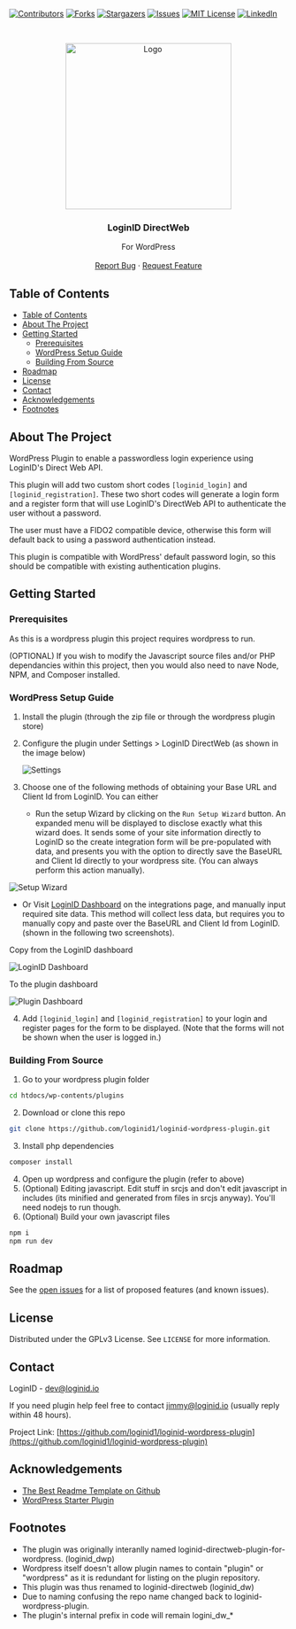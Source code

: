 <!-- PROJECT SHIELDS -->

[![Contributors][contributors-shield]][contributors-url]
[![Forks][forks-shield]][forks-url]
[![Stargazers][stars-shield]][stars-url]
[![Issues][issues-shield]][issues-url]
[![MIT License][license-shield]][license-url]
[![LinkedIn][linkedin-shield]][linkedin-url]

<!-- PROJECT LOGO -->
<br />
<p align="center">
  <a href="https://loginid.io">
    <img src="img/logo2.png" alt="Logo" width="auto" height="300">
  </a>

  <h3 align="center">LoginID DirectWeb</h3>

  <p align="center">
    For WordPress
    <br />
    <br />
    <a href="https://github.com/loginid1/loginid-wordpress-plugin/issues">Report Bug</a>
    ·
    <a href="https://github.com/loginid1/loginid-wordpress-plugin/issues">Request Feature</a>
  </p>
</p>

<!-- TABLE OF CONTENTS -->

## Table of Contents

- [Table of Contents](#table-of-contents)
- [About The Project](#about-the-project)
- [Getting Started](#getting-started)
  - [Prerequisites](#prerequisites)
  - [WordPress Setup Guide](#wordpress-setup-guide)
  - [Building From Source](#building-from-source)
- [Roadmap](#roadmap)
- [License](#license)
- [Contact](#contact)
- [Acknowledgements](#acknowledgements)
- [Footnotes](#footnotes)

<!-- ABOUT THE PROJECT -->

## About The Project

WordPress Plugin to enable a passwordless login experience using LoginID's Direct Web API.

This plugin will add two custom short codes `[loginid_login]` and `[loginid_registration]`. These two short codes will generate a login form and a register form that will use LoginID's DirectWeb API to authenticate the user without a password.

The user must have a FIDO2 compatible device, otherwise this form will default back to using a password authentication instead.

This plugin is compatible with WordPress' default password login, so this should be compatible with existing authentication plugins.

<!-- GETTING STARTED -->

## Getting Started

### Prerequisites

As this is a wordpress plugin this project requires wordpress to run.

(OPTIONAL) If you wish to modify the Javascript source files and/or PHP dependancies within this project, then you would also need to nave Node, NPM, and Composer installed.

### WordPress Setup Guide

1. Install the plugin (through the zip file or through the wordpress plugin store)
2. Configure the plugin under Settings > LoginID DirectWeb (as shown in the image below)

   ![Settings](img/settings.png)

3. Choose one of the following methods of obtaining your Base URL and Client Id from LoginID. You can either

   - Run the setup Wizard by clicking on the `Run Setup Wizard` button. An expanded menu will be displayed to disclose exactly what this wizard does. It sends some of your site information directly to LoginID so the create integration form will be pre-populated with data, and presents you with the option to directly save the BaseURL and Client Id directly to your wordpress site. (You can always perform this action manually).

![Setup Wizard](img/setup-wizard.png)

- Or Visit [LoginID Dashboard](https://sandbox-usw1.api.loginid.io/integrations) on the integrations page, and manually input required site data. This method will collect less data, but requires you to manually copy and paste over the BaseURL and Client Id from LoginID.(shown in the following two screenshots).

Copy from the LoginID dashboard

![LoginID Dashboard](img/loginid-dashboard.png)

To the plugin dashboard

![Plugin Dashboard](img/plugin-dashboard.png)

4. Add `[loginid_login]` and `[loginid_registration]` to your login and register pages for the form to be displayed. (Note that the forms will not be shown when the user is logged in.)

### Building From Source

1. Go to your wordpress plugin folder

```sh
cd htdocs/wp-contents/plugins
```

2. Download or clone this repo

```sh
git clone https://github.com/loginid1/loginid-wordpress-plugin.git
```

3. Install php dependencies

```sh
composer install
```

4. Open up wordpress and configure the plugin (refer to above)
5. (Optional) Editing javascript. Edit stuff in srcjs and don't edit javascript in includes (its minified and generated from files in srcjs anyway). You'll need nodejs to run though.
6. (Optional) Build your own javascript files

```sh
npm i
npm run dev
```

<!-- ROADMAP -->

## Roadmap

See the [open issues](https://github.com/loginid1/loginid-wordpress-plugin/issues) for a list of proposed features (and known issues).

<!-- LICENSE -->

## License

Distributed under the GPLv3 License. See `LICENSE` for more information.

<!-- CONTACT -->

## Contact

LoginID - dev@loginid.io

If you need plugin help feel free to contact jimmy@loginid.io (usually reply within 48 hours).

Project Link: [https://github.com/loginid1/loginid-wordpress-plugin](https://github.com/loginid1/loginid-wordpress-plugin)

<!-- ACKNOWLEDGEMENTS -->

## Acknowledgements

- [The Best Readme Template on Github](https://github.com/othneildrew/Best-README-Template)
- [WordPress Starter Plugin](https://github.com/arunbasillal/WordPress-Starter-Plugin)

<!-- MARKDOWN LINKS & IMAGES -->
<!-- https://www.markdownguide.org/basic-syntax/#reference-style-links -->

[contributors-shield]: https://img.shields.io/github/contributors/loginid1/loginid-wordpress-plugin.svg?style=flat-square
[contributors-url]: https://github.com/loginid1/loginid-wordpress-plugin/graphs/contributors
[forks-shield]: https://img.shields.io/github/forks/loginid1/loginid-wordpress-plugin.svg?style=flat-square
[forks-url]: https://github.com/loginid1/loginid-wordpress-plugin/network/members
[stars-shield]: https://img.shields.io/github/stars/loginid1/loginid-wordpress-plugin.svg?style=flat-square
[stars-url]: https://github.com/loginid1/loginid-wordpress-plugin/stargazers
[issues-shield]: https://img.shields.io/github/issues/loginid1/loginid-wordpress-plugin.svg?style=flat-square
[issues-url]: https://github.com/loginid1/loginid-wordpress-plugin/issues
[license-shield]: https://img.shields.io/github/license/loginid1/loginid-wordpress-plugin.svg?style=flat-square
[license-url]: https://github.com/loginid1/loginid-wordpress-plugin/blob/master/LICENSE
[linkedin-shield]: https://img.shields.io/badge/-LinkedIn-black.svg?style=flat-square&logo=linkedin&colorB=555
[linkedin-url]: https://linkedin.com/in/loginid
[product-screenshot]: images/screenshot.png

## Footnotes
- The plugin was originally interanlly named loginid-directweb-plugin-for-wordpress. (loginid_dwp)
- Wordpress itself doesn't allow plugin names to contain "plugin" or "wordpress" as it is redundant for listing on the plugin repository.
- This plugin was thus renamed to loginid-directweb (loginid_dw)
- Due to naming confusing the repo name changed back to loginid-wordpress-plugin.
- The plugin's internal prefix in code will remain logini_dw_*